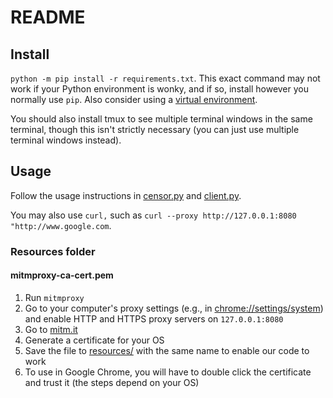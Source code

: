# README

## Install

`python -m pip install -r requirements.txt`. This exact command may not work if your Python environment is wonky, and if so, install however you normally use `pip`. Also consider using a [virtual environment](https://docs.python.org/3/library/venv.html).

You should also install tmux to see multiple terminal windows in the same terminal, though this isn't strictly necessary (you can just use multiple terminal windows instead).

## Usage

Follow the usage instructions in [censor.py](censor.py) and [client.py](client.py).

You may also use `curl,` such as `curl --proxy http://127.0.0.1:8080 "http://www.google.com`.

### Resources folder

#### mitmproxy-ca-cert.pem

1. Run `mitmproxy`
2. Go to your computer's proxy settings (e.g., in [chrome://settings/system](chrome://settings/system)) and enable HTTP and HTTPS proxy servers on `127.0.0.1:8080`
3. Go to [mitm.it](mitm.it)
4. Generate a certificate for your OS
5. Save the file to [resources/](resources) with the same name to enable our code to work
6. To use in Google Chrome, you will have to double click the certificate and trust it (the steps depend on your OS)
